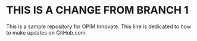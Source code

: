 # THIS IS A CHANGE FROM BRANCH 1
This is a sample repository for OPIM Innovate.
This line is dedicated to how to make updates on GitHub.com.
